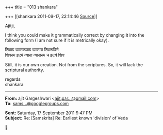+++
title = "013 shankara"

+++
[[shankara	2011-09-17, 22:14:46 [Source](https://groups.google.com/g/samskrita/c/DnABtLXxkRA)]]



Ajitji,

  

I think you could make it grammatically correct by changing it into the following form (I am not sure if it is metrically okay).

  

शिवाय व्यासरूपाय व्यासाय शिवरूपिणे  
शिवस्य हृदयं व्यासः व्यासस्य च हृदयं शिवः

  

Still, it is our own creation. Not from the scriptures. So, it will lack the scriptural authority.  



regards  
shankara  

------------------------------------------------------------------------

**From:** ajit Gargeshwari \<[ajit.gar...@gmail.com]()\>  
**To:** [sams...@googlegroups.com]()  

**Sent:** Saturday, 17 September 2011 9:47 PM  
**Subject:** Re: \[Samskrita\] Re: Earliest known 'division' of Veda  




